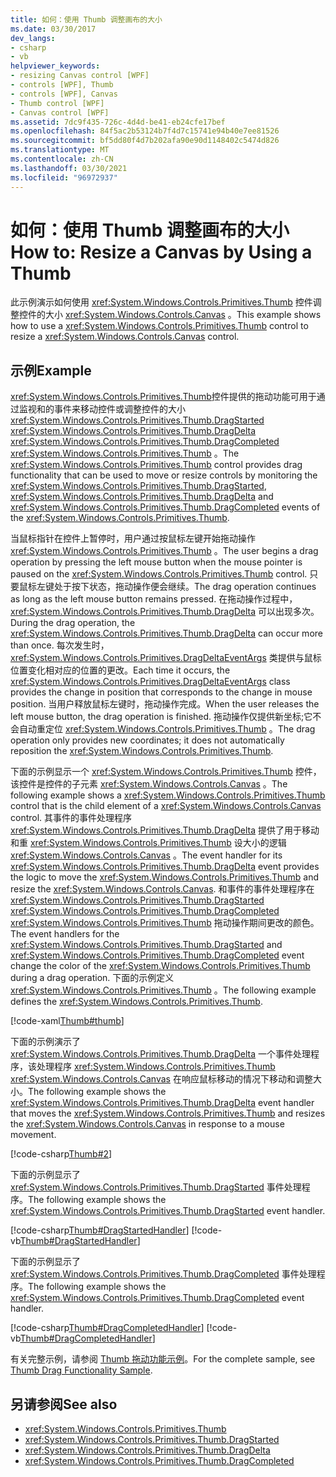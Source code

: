 ```yaml
---
title: 如何：使用 Thumb 调整画布的大小
ms.date: 03/30/2017
dev_langs:
- csharp
- vb
helpviewer_keywords:
- resizing Canvas control [WPF]
- controls [WPF], Thumb
- controls [WPF], Canvas
- Thumb control [WPF]
- Canvas control [WPF]
ms.assetid: 7dc9f435-726c-4d4d-be41-eb24cfe17bef
ms.openlocfilehash: 84f5ac2b53124b7f4d7c15741e94b40e7ee81526
ms.sourcegitcommit: bf5dd80f4d7b202afa90e90d1148402c5474d826
ms.translationtype: MT
ms.contentlocale: zh-CN
ms.lasthandoff: 03/30/2021
ms.locfileid: "96972937"
---
```

# <a name="how-to-resize-a-canvas-by-using-a-thumb"></a><span data-ttu-id="41e74-102">如何：使用 Thumb 调整画布的大小</span><span class="sxs-lookup"><span data-stu-id="41e74-102">How to: Resize a Canvas by Using a Thumb</span></span>
<span data-ttu-id="41e74-103">此示例演示如何使用 <xref:System.Windows.Controls.Primitives.Thumb> 控件调整控件的大小 <xref:System.Windows.Controls.Canvas> 。</span><span class="sxs-lookup"><span data-stu-id="41e74-103">This example shows how to use a <xref:System.Windows.Controls.Primitives.Thumb> control to resize a <xref:System.Windows.Controls.Canvas> control.</span></span>  
  
## <a name="example"></a><span data-ttu-id="41e74-104">示例</span><span class="sxs-lookup"><span data-stu-id="41e74-104">Example</span></span>  
 <span data-ttu-id="41e74-105"><xref:System.Windows.Controls.Primitives.Thumb>控件提供的拖动功能可用于通过监视和的事件来移动控件或调整控件的大小 <xref:System.Windows.Controls.Primitives.Thumb.DragStarted> <xref:System.Windows.Controls.Primitives.Thumb.DragDelta> <xref:System.Windows.Controls.Primitives.Thumb.DragCompleted> <xref:System.Windows.Controls.Primitives.Thumb> 。</span><span class="sxs-lookup"><span data-stu-id="41e74-105">The <xref:System.Windows.Controls.Primitives.Thumb> control provides drag functionality that can be used to move or resize controls by monitoring the <xref:System.Windows.Controls.Primitives.Thumb.DragStarted>, <xref:System.Windows.Controls.Primitives.Thumb.DragDelta> and <xref:System.Windows.Controls.Primitives.Thumb.DragCompleted> events of the <xref:System.Windows.Controls.Primitives.Thumb>.</span></span>  
  
 <span data-ttu-id="41e74-106">当鼠标指针在控件上暂停时，用户通过按鼠标左键开始拖动操作 <xref:System.Windows.Controls.Primitives.Thumb> 。</span><span class="sxs-lookup"><span data-stu-id="41e74-106">The user begins a drag operation by pressing the left mouse button when the mouse pointer is paused on the <xref:System.Windows.Controls.Primitives.Thumb> control.</span></span> <span data-ttu-id="41e74-107">只要鼠标左键处于按下状态，拖动操作便会继续。</span><span class="sxs-lookup"><span data-stu-id="41e74-107">The drag operation continues as long as the left mouse button remains pressed.</span></span> <span data-ttu-id="41e74-108">在拖动操作过程中， <xref:System.Windows.Controls.Primitives.Thumb.DragDelta> 可以出现多次。</span><span class="sxs-lookup"><span data-stu-id="41e74-108">During the drag operation, the <xref:System.Windows.Controls.Primitives.Thumb.DragDelta> can occur more than once.</span></span> <span data-ttu-id="41e74-109">每次发生时， <xref:System.Windows.Controls.Primitives.DragDeltaEventArgs> 类提供与鼠标位置变化相对应的位置的更改。</span><span class="sxs-lookup"><span data-stu-id="41e74-109">Each time it occurs, the <xref:System.Windows.Controls.Primitives.DragDeltaEventArgs> class provides the change in position that corresponds to the change in mouse position.</span></span> <span data-ttu-id="41e74-110">当用户释放鼠标左键时，拖动操作完成。</span><span class="sxs-lookup"><span data-stu-id="41e74-110">When the user releases the left mouse button, the drag operation is finished.</span></span> <span data-ttu-id="41e74-111">拖动操作仅提供新坐标;它不会自动重定位 <xref:System.Windows.Controls.Primitives.Thumb> 。</span><span class="sxs-lookup"><span data-stu-id="41e74-111">The drag operation only provides new coordinates; it does not automatically reposition the <xref:System.Windows.Controls.Primitives.Thumb>.</span></span>  
  
 <span data-ttu-id="41e74-112">下面的示例显示一个 <xref:System.Windows.Controls.Primitives.Thumb> 控件，该控件是控件的子元素 <xref:System.Windows.Controls.Canvas> 。</span><span class="sxs-lookup"><span data-stu-id="41e74-112">The following example shows a <xref:System.Windows.Controls.Primitives.Thumb> control that is the child element of a <xref:System.Windows.Controls.Canvas> control.</span></span> <span data-ttu-id="41e74-113">其事件的事件处理程序 <xref:System.Windows.Controls.Primitives.Thumb.DragDelta> 提供了用于移动和重 <xref:System.Windows.Controls.Primitives.Thumb> 设大小的逻辑 <xref:System.Windows.Controls.Canvas> 。</span><span class="sxs-lookup"><span data-stu-id="41e74-113">The event handler for its <xref:System.Windows.Controls.Primitives.Thumb.DragDelta> event provides the logic to move the <xref:System.Windows.Controls.Primitives.Thumb> and resize the <xref:System.Windows.Controls.Canvas>.</span></span> <span data-ttu-id="41e74-114">和事件的事件处理程序在 <xref:System.Windows.Controls.Primitives.Thumb.DragStarted> <xref:System.Windows.Controls.Primitives.Thumb.DragCompleted> <xref:System.Windows.Controls.Primitives.Thumb> 拖动操作期间更改的颜色。</span><span class="sxs-lookup"><span data-stu-id="41e74-114">The event handlers for the <xref:System.Windows.Controls.Primitives.Thumb.DragStarted> and <xref:System.Windows.Controls.Primitives.Thumb.DragCompleted> event change the color of the <xref:System.Windows.Controls.Primitives.Thumb> during a drag operation.</span></span> <span data-ttu-id="41e74-115">下面的示例定义 <xref:System.Windows.Controls.Primitives.Thumb> 。</span><span class="sxs-lookup"><span data-stu-id="41e74-115">The following example defines the <xref:System.Windows.Controls.Primitives.Thumb>.</span></span>  
  
 [!code-xaml[Thumb#thumb](~/samples/snippets/csharp/VS_Snippets_Wpf/Thumb/CSharp/Pane1.xaml#thumb)]  
  
 <span data-ttu-id="41e74-116">下面的示例演示了 <xref:System.Windows.Controls.Primitives.Thumb.DragDelta> 一个事件处理程序，该处理程序 <xref:System.Windows.Controls.Primitives.Thumb> <xref:System.Windows.Controls.Canvas> 在响应鼠标移动的情况下移动和调整大小。</span><span class="sxs-lookup"><span data-stu-id="41e74-116">The following example shows the <xref:System.Windows.Controls.Primitives.Thumb.DragDelta> event handler that moves the <xref:System.Windows.Controls.Primitives.Thumb> and resizes the <xref:System.Windows.Controls.Canvas> in response to a mouse movement.</span></span>  
  
 [!code-csharp[Thumb#2](~/samples/snippets/csharp/VS_Snippets_Wpf/Thumb/CSharp/Pane1.xaml.cs#2)]  
  
 <span data-ttu-id="41e74-117">下面的示例显示了 <xref:System.Windows.Controls.Primitives.Thumb.DragStarted> 事件处理程序。</span><span class="sxs-lookup"><span data-stu-id="41e74-117">The following example shows the <xref:System.Windows.Controls.Primitives.Thumb.DragStarted> event handler.</span></span>  
  
 [!code-csharp[Thumb#DragStartedHandler](~/samples/snippets/csharp/VS_Snippets_Wpf/Thumb/CSharp/Pane1.xaml.cs#dragstartedhandler)]
 [!code-vb[Thumb#DragStartedHandler](~/samples/snippets/visualbasic/VS_Snippets_Wpf/Thumb/VisualBasic/Pane1.xaml.vb#dragstartedhandler)]  
  
 <span data-ttu-id="41e74-118">下面的示例显示了 <xref:System.Windows.Controls.Primitives.Thumb.DragCompleted> 事件处理程序。</span><span class="sxs-lookup"><span data-stu-id="41e74-118">The following example shows the <xref:System.Windows.Controls.Primitives.Thumb.DragCompleted> event handler.</span></span>  
  
 [!code-csharp[Thumb#DragCompletedHandler](~/samples/snippets/csharp/VS_Snippets_Wpf/Thumb/CSharp/Pane1.xaml.cs#dragcompletedhandler)]
 [!code-vb[Thumb#DragCompletedHandler](~/samples/snippets/visualbasic/VS_Snippets_Wpf/Thumb/VisualBasic/Pane1.xaml.vb#dragcompletedhandler)]  
  
 <span data-ttu-id="41e74-119">有关完整示例，请参阅 [Thumb 拖动功能示例](https://github.com/Microsoft/WPF-Samples/tree/master/Drag%20and%20Drop/DragDropThumbOps)。</span><span class="sxs-lookup"><span data-stu-id="41e74-119">For the complete sample, see [Thumb Drag Functionality Sample](https://github.com/Microsoft/WPF-Samples/tree/master/Drag%20and%20Drop/DragDropThumbOps).</span></span>  
  
## <a name="see-also"></a><span data-ttu-id="41e74-120">另请参阅</span><span class="sxs-lookup"><span data-stu-id="41e74-120">See also</span></span>

- <xref:System.Windows.Controls.Primitives.Thumb>
- <xref:System.Windows.Controls.Primitives.Thumb.DragStarted>
- <xref:System.Windows.Controls.Primitives.Thumb.DragDelta>
- <xref:System.Windows.Controls.Primitives.Thumb.DragCompleted>
